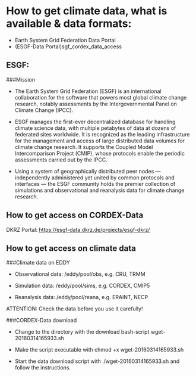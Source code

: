 # How to get climate data, what is available & data formats:
* Earth System Grid Federation Data Portal
* (ESGF-Data Portal)sgf_cordex_data_access

## ESGF: 
###Mission

* The Earth System Grid Federation (ESGF) is an international collaboration for the software 
that powers most global climate change research, notably assessments by the 
Intergovernmental Panel on Climate Change (IPCC).

* ESGF manages the first-ever decentralized database for handling climate science data, 
with multiple petabytes of data at dozens of federated sites worldwide. It is 
recognized as the leading infrastructure for the management and access of large 
distributed data volumes for climate change research. It supports the Coupled Model 
Intercomparison Project (CMIP), whose protocols enable the periodic assessments 
carried out by the IPCC.

* Using a system of geographically distributed peer nodes — independently 
administered yet united by common protocols and interfaces — the ESGF 
community holds the premier collection of simulations and observational 
and reanalysis data for climate change research.


## How to get access on CORDEX-Data
DKRZ Portal: https://esgf-data.dkrz.de/projects/esgf-dkrz/

## How to get access on climate data
###Climate data on EDDY

* Observational data: /eddy/pool/obs, e.g. CRU, TRMM

* Simulation data: /eddy/pool/sims, e.g. CORDEX, CMIP5

* Reanalysis data: /eddy/pool/reana, e.g. ERAINT, NECP

ATTENTION: Check the data before you use it carefully!


###CORDEX-Data download

* Change to the directory with the download bash-script wget-20160314165933.sh

* Make the script executable with chmod +x wget-20160314165933.sh

* Start the data download script with ./wget-20160314165933.sh and follow the instructions.

